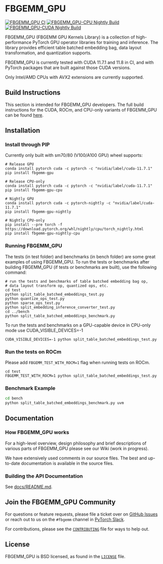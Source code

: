# FBGEMM_GPU

[![FBGEMM_GPU CI](https://github.com/pytorch/FBGEMM/actions/workflows/fbgemm_gpu_ci.yml/badge.svg)](https://github.com/pytorch/FBGEMM/actions/workflows/fbgemm_gpu_ci.yml)
[![FBGEMM_GPU-CPU Nightly Build](https://github.com/pytorch/FBGEMM/actions/workflows/fbgemm_gpu_cpu_nightly.yml/badge.svg)](https://github.com/pytorch/FBGEMM/actions/workflows/fbgemm_gpu_cpu_nightly.yml)
[![FBGEMM_GPU-CUDA Nightly Build](https://github.com/pytorch/FBGEMM/actions/workflows/fbgemm_gpu_cuda_nightly.yml/badge.svg)](https://github.com/pytorch/FBGEMM/actions/workflows/fbgemm_gpu_cuda_nightly.yml)

FBGEMM_GPU (FBGEMM GPU Kernels Library) is a collection of high-performance PyTorch
GPU operator libraries for training and inference.  The library provides efficient
table batched embedding bag, data layout transformation, and quantization supports.

FBGEMM_GPU is currently tested with CUDA 11.7.1 and 11.8 in CI, and with PyTorch
packages that are built against those CUDA versions.

Only Intel/AMD CPUs with AVX2 extensions are currently supported.


## Build Instructions

This section is intended for FBGEMM_GPU developers.  The full build instructions
for the CUDA, ROCm, and CPU-only variants of FBGEMM_GPU can be found
[here](docs/BuildInstructions.md).


## Installation

### Install through PIP

Currently only built with sm70/80 (V100/A100 GPU) wheel supports:

```
# Release GPU
conda install pytorch cuda -c pytorch -c "nvidia/label/cuda-11.7.1"
pip install fbgemm-gpu

# Release CPU-only
conda install pytorch cuda -c pytorch -c "nvidia/label/cuda-11.7.1"
pip install fbgemm-gpu-cpu

# Nightly GPU
conda install pytorch cuda -c pytorch-nightly -c "nvidia/label/cuda-11.7.1"
pip install fbgemm-gpu-nightly

# Nightly CPU-only
pip install --pre torch -f https://download.pytorch.org/whl/nightly/cpu/torch_nightly.html
pip install fbgemm-gpu-nightly-cpu
```

### Running FBGEMM_GPU

The tests (in test folder) and benchmarks (in bench folder) are some great
examples of using FBGEMM_GPU.  To run the tests or benchmarks after building
FBGEMM_GPU (if tests or benchmarks are built), use the following command:

```
# run the tests and benchmarks of table batched embedding bag op,
# data layout transform op, quantized ops, etc.
cd test
python split_table_batched_embeddings_test.py
python quantize_ops_test.py
python sparse_ops_test.py
python split_embedding_inference_converter_test.py
cd ../bench
python split_table_batched_embeddings_benchmark.py
```

To run the tests and benchmarks on a GPU-capable device in CPU-only mode use CUDA_VISIBLE_DEVICES=-1
```
CUDA_VISIBLE_DEVICES=-1 python split_table_batched_embeddings_test.py
```

### Run the tests on ROCm

Please add `FBGEMM_TEST_WITH_ROCM=1` flag when running tests on ROCm.
```
cd test
FBGEMM_TEST_WITH_ROCM=1 python split_table_batched_embeddings_test.py
```

### Benchmark Example

```bash
cd bench
python split_table_batched_embeddings_benchmark.py uvm
```


## Documentation

### How FBGEMM_GPU works

For a high-level overview, design philosophy and brief descriptions of various
parts of FBGEMM_GPU please see our Wiki (work in progress).

We have extensively used comments in our source files. The best and up-to-date
documentation is available in the source files.

### Building the API Documentation

See [docs/README.md](docs/README.md).


## Join the FBGEMM_GPU Community

For questions or feature requests, please file a ticket over on
[GitHub Issues](https://github.com/pytorch/FBGEMM/issues) or reach out to us on
the `#fbgemm` channel in [PyTorch Slack](https://bit.ly/ptslack).

For contributions, please see the [`CONTRIBUTING`](../CONTRIBUTING.md) file for
ways to help out.


## License

FBGEMM_GPU is BSD licensed, as found in the [`LICENSE`](../LICENSE) file.

